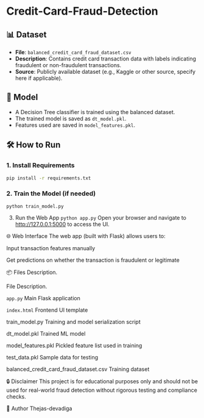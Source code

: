 # Credit-Card-Fraud-Detection


## 📊 Dataset

- **File**: `balanced_credit_card_fraud_dataset.csv`
- **Description**: Contains credit card transaction data with labels indicating fraudulent or non-fraudulent transactions.
- **Source**: Publicly available dataset (e.g., Kaggle or other source, specify here if applicable).

## 🧠 Model

- A Decision Tree classifier is trained using the balanced dataset.
- The trained model is saved as `dt_model.pkl`.
- Features used are saved in `model_features.pkl`.

## 🛠️ How to Run

### 1. Install Requirements

```bash
pip install -r requirements.txt
```
### 2. Train the Model (if needed)
```python train_model.py```

3. Run the Web App
```python app.py```
Open your browser and navigate to http://127.0.0.1:5000 to access the UI.

🌐 Web Interface
The web app (built with Flask) allows users to:

Input transaction features manually

Get predictions on whether the transaction is fraudulent or legitimate

📦 Files Description.

File	Description.

```app.py```	Main Flask application

```index.html```	Frontend UI template

train_model.py	Training and model serialization script

dt_model.pkl	Trained ML model

model_features.pkl	Pickled feature list used in training

test_data.pkl	Sample data for testing

balanced_credit_card_fraud_dataset.csv	Training dataset



🔒 Disclaimer
This project is for educational purposes only and should not be used for real-world fraud detection without rigorous testing and compliance checks.

📌 Author
Thejas-devadiga
